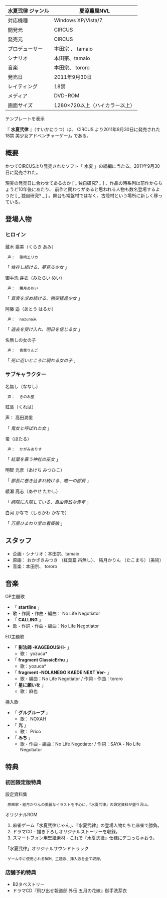 水夏弐律  ジャンル  |  夏涼薫風NVL   
---|---  
対応機種  |  Windows XP/Vista/7   
開発元  |  CIRCUS   
発売元  |  CIRCUS   
プロデューサー  |  本田宗  、  tamaio   
シナリオ  |  本田宗、tamaio   
音楽  |  本田宗、  tororo   
発売日  |  2011年9月30日   
レイティング  |  18禁   
メディア  |  DVD-ROM   
画面サイズ  |  1280×720以上（ハイカラー以上）   
テンプレートを表示  
  
『 **水夏弐律** 』（すいかにりつ）は、  CIRCUS  より2011年9月30日に発売された  18禁  美少女アドベンチャーゲーム  である。

##  概要  

かつてCIRCUSより発売されたソフト「  水夏  」の続編に当たる。2011年9月30日に発売された。

現実の発売日に合わせてあるのか  [ _ 独自研究?  _ ]  、作品の時系列は前作からちょうど10年後にあたり、
前作と関わりがあると思われる人物も数名登場するようだ  [ _ 独自研究?  _ ]  。舞台も常盤村ではなく、古隠村という場所に新しく移っている。

##  登場人物  

###  ヒロイン  

蔵木 亜美（くらき あみ）

     声：  篠崎エリカ 

「 _依存し続ける、夢見る少女_ 」

  

御手洗 芽衣（みたらい めい）

     声：  葉月あおい 

「 _真実を求め続ける、猪突猛進少女_ 」

  

阿藤 遥（あとう はるか）

     声：  nazuna米 

「 _過去を受け入れ、明日を信じる女_ 」

  

名無しの女の子

     声：  青葉りんご 

「 _死に近いところに現れる女の子_ 」

###  サブキャラクター  

名無し（ななし）

     声：  きのみ聖 

  

紅葉（くれは）

声：  高田潤里

「 _鬼女と呼ばれた女_ 」

  

蛍（ほたる）

     声：  かがみありす 

「 _紅葉を慕う神社の巫女_ 」

  

明智 光彦（あけち みつひこ）

「 _部長に巻き込まれ続ける、唯一の部員_ 」

  

綾瀬 高志（あやせ たかし）

「 _病院に入院している、自由奔放な青年_ 」

  

白河 かなで（しらかわ かなで）

「 _万屋ひまわり堂の看板娘_ 」

  

##  スタッフ  

  * 企画・シナリオ：本田宗、tamaio 
  * 原画：  おかざきみつき  （紅葉篇 吊無し）、  結月かりん  （たこまち）（美術） 
  * 音楽：本田宗、  tororo 

##  音楽  

OP主題歌

  * 「 **startline** 」 
  * 歌・作詞・作曲・編曲：  No Life Negotiator 
  * 「 **CALLING** 」 
  * 歌・作詞・作曲・編曲：No Life Negotiator 

ED主題歌

  * 「 **影法師 -KAGEBOUSHI-** 」 
    * 歌：  yozuca* 
  * 「 **fragment ClassicErhu** 」 
    * 歌：yozuca* 
  * 「 **fragment -NOLANEGO KAEDE NEXT Ver-** 」 
    * 歌・編曲：No Life Negotiator / 作詞・作曲：tororo 
  * 「 **星に願いを** 」 
    * 歌：麻也 

挿入歌

  * 「 **グルグループ** 」 
    * 歌：  NOXAH 
  * 「 **光** 」 
    * 歌：  Prico 
  * 「 **みち** 」 
    * 歌・作曲・編曲：No Life Negotiator / 作詞：SAYA・No Life Negotiator 

##  特典  

###  初回限定版特典  

設定資料集

     原画家・結月かりんの美麗なイラストを中心に、『水夏弐律』の設定資料が盛り沢山。 

オリジナルROM

  1. 麻雀ゲーム「水夏弐律じゃん」、『水夏弐律』の登場人物たちと麻雀で勝負。 
  2. ドラマCD - 描き下ろしオリジナルストーリーを収録。 
  3. スマートフォン用壁紙素材 - これで『水夏弐律』仕様にデコっちゃおう。 

「水夏弐律」オリジナルサウンドトラック

     ゲーム中に使用されるBGM、主題歌、挿入歌を全て収録。 

  

###  店舗予約特典  

  * B2タペストリー 
  * ドラマCD『飛び出せ報道部 外伝 五月の花嫁』御手洗芽衣 

